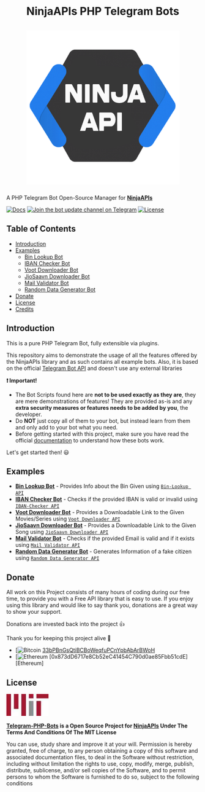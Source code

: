 <h1 align="center">
    NinjaAPIs PHP Telegram Bots<br>
    <br>
    <img src="./misc/76147628.png" title="NinjaAPIs" alt="NinjaAPIs logo">
    <br>
</h1>

A PHP Telegram Bot Open-Source Manager for [**NinjaAPIs**](https://ninja-apis.cf)

[![Docs](https://img.shields.io/badge/NinjaAPIs-Docs-32a2da.svg)](https://ninja-apis.cf)
[![Join the bot update channel on Telegram](https://img.shields.io/badge/Telegram-@NinjaAPIs-64659d.svg)](https://telegram.me/NinjaAPIs)
[![License](https://img.shields.io/badge/License-MIT-red)](https://github.com/NinjaAPIs/Telegram-PHP-Bots/blob/main/LICENSE)

## Table of Contents
- [Introduction](#introduction)
- [Examples](#examples)
    - [Bin Lookup Bot](https://github.com/NinjaAPIs/Telegram-PHP-Bots/tree/main/Bin-Lookup%20Bot)
    - [IBAN Checker Bot](https://github.com/NinjaAPIs/Telegram-PHP-Bots/tree/main/IBAN%20Checker%20Bot)
    - [Voot Downloader Bot](https://github.com/NinjaAPIs/Telegram-PHP-Bots/tree/main/Voot%20Downloader%20Bot)
    - [JioSaavn Downloader Bot](https://github.com/NinjaAPIs/Telegram-PHP-Bots/tree/main/JioSaavn%20Downloader%20Bot)
    - [Mail Validator Bot](https://github.com/NinjaAPIs/Telegram-PHP-Bots/tree/main/Mail%20Validator%20Bot)
    - [Random Data Generator Bot](https://github.com/NinjaAPIs/Telegram-PHP-Bots/tree/main/Random%20Data%20Generator%20Bot)
- [Donate](#donate)
- [License](#license)
- [Credits](#credits)

## Introduction

This is a pure PHP Telegram Bot, fully extensible via plugins.

This repository aims to demonstrate the usage of all the features offered by the NinjaAPIs library and as such contains all example bots.
Also, it is based on the official [Telegram Bot API](https://core.telegram.org/bots/api) and doesn't use any external libraries

**:exclamation: Important!**
- The Bot Scripts found here are **not to be used exactly as they are**, they are mere demonstrations of features! They are provided as-is and any **extra security measures or features needs to be added by you**, the developer.
- Do **NOT** just copy all of them to your bot, but instead learn from them and only add to your bot what you need.
- Before getting started with this project, make sure you have read the official [documentation](https://ninja-apis.cf) to understand how these bots work.

Let's get started then! :smiley:

## Examples

- **[Bin Lookup Bot](https://github.com/NinjaAPIs/Telegram-PHP-Bots/tree/main/Bin-Lookup%20Bot)** - Provides Info about the Bin Given using [`Bin-Lookup API`](https://ninja-apis.cf/#bin-lookup)
- **[IBAN Checker Bot](https://github.com/NinjaAPIs/Telegram-PHP-Bots/tree/main/IBAN%20Checker%20Bot)** - Checks if the provided IBAN is valid or invalid using [`IBAN-Checker API`](https://ninja-apis.cf/#iban-checker)
- **[Voot Downloader Bot](https://github.com/NinjaAPIs/Telegram-PHP-Bots/tree/main/Voot%20Downloader%20Bot)** - Provides a Downloadable Link to the Given Movies/Series using [`Voot Downloader API`](https://ninja-apis.cf/#voot-downloader)
- **[JioSaavn Downloader Bot](https://github.com/NinjaAPIs/Telegram-PHP-Bots/tree/main/JioSaavn%20Downloader%20Bot)** - Provides a Downloadable Link to the Given Song using [`JioSaavn Downloader API`](https://ninja-apis.cf/#jiosaavn-downloader)
- **[Mail Validator Bot](https://github.com/NinjaAPIs/Telegram-PHP-Bots/tree/main/Mail%20Validator%20Bot)** - Checks if the provided Email is valid and if it exists using [`Mail Validator API`](https://ninja-apis.cf/#mail-validator)
- **[Random Data Generator Bot](https://github.com/NinjaAPIs/Telegram-PHP-Bots/tree/main/Random%20Data%20Generator%20Bot)** - Generates Information of a fake citizen using [`Random Data Generator API`](https://ninja-apis.cf/#random-data)

## Donate

All work on this Project consists of many hours of coding during our free time, to provide you with a Free API library that is easy to use.
If you enjoy using this library and would like to say thank you, donations are a great way to show your support.

Donations are invested back into the project :+1:

Thank you for keeping this project alive :pray:
- [![Bitcoin](https://user-images.githubusercontent.com/9423417/59235974-a4c93e80-8be3-11e9-9fde-260c821b6eae.png) [33bPBnGsQtiBCBoWeqfuPCnYpbAbArBWoH](Bitcoin)
- [![Ethereum](https://user-images.githubusercontent.com/9423417/59235975-a4c93e80-8be3-11e9-8762-7a47c62c968d.png) [0x873dD6717e8Cb52eC41454C790d0ae85Fbb51cdE][Ethereum]

## License
[![MIT Image](./misc/330px-MIT_logo.svg.jpg)](https://opensource.org/licenses/MIT)  

**[Telegram-PHP-Bots](https://github.com/NinjaAPIs/Telegram-PHP-Bots) is a Open Source Project for [NinjaAPIs](https://ninja-apis.cf) Under The Terms And Conditions Of The MIT License**

You can use, study share and improve it at your will. Permission is hereby granted, free of charge, to any person obtaining a copy of this software and associated documentation files, to deal in the Software without restriction, including without limitation the rights to use, copy, modify, merge, publish, distribute, sublicense, and/or sell copies of the Software, and to permit persons to whom the Software is furnished to do so, subject to the following conditions
